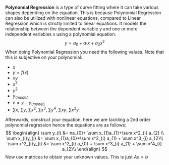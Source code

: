 **Polynomial Regression** is a type of curve fitting where it can take various shapes depending on the equation. This is because Polynomial Regression can also be utilized with nonlinear equations, compared to Linear Regression which is strictly limited to linear equations. It models the relationship between the dependent variable $y$ and one or more independent variables $x$ using a polynomial equation.
$$
y = a_{0}+a_{1}x + a_{2}x^2
$$
When doing Polynomial Regression you need the following values. Note that this is subjective on your polynomial:
- $x$
- $y=f(x)$
- $xy$
- $x^2$
- $y^2$
- $y_{(model)}$
- $e=y-y_{(model)}$
- $\sum x$, $\sum y$, $\sum x^2$, $\sum x^3$, $\sum y^4$, $\sum xy$, $\sum x^2 y$  

Afterwards, construct your equation, here we are tackling a 2nd order polynomial regression hence the equations are as follows:
$$
\begin{align}
\sum y_{i} &= na_{0}+ \sum x_{1}a_{1}+\sum x^2_{i} a_{2} \\ 
\sum x_{i}y_{i} &= \sum x_{1}a_{0}+\sum x^2_{i} a_{1} + \sum x^3_{i} a_{2}\\ 
\sum x^2_{i}y_{i} &= \sum x^2_{i} a_{0} + \sum x^3_{i} a_{1} + \sum x^4_{i} a_{2}\\
\end{align}
$$
Now use matrices to obtain your unknown values. This is just $Ax=b$ 